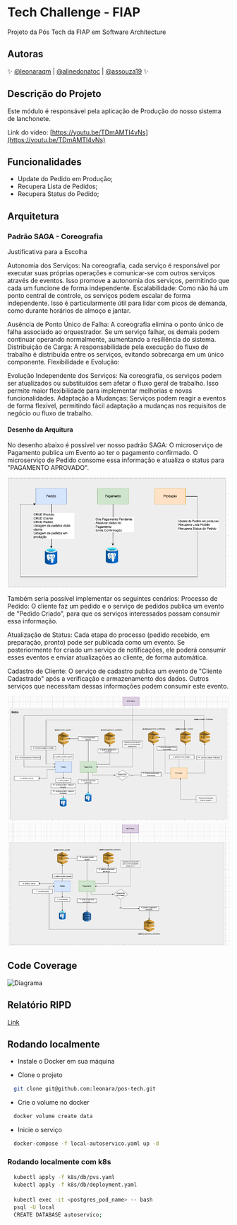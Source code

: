 
# Tech Challenge - FIAP
Projeto da Pós Tech da FIAP em Software Architecture

## Autoras

✨ [@leonaraqm](https://github.com/leonara) | [@alinedonatoc](https://github.com/alinedonatoc) | [@assouza19](https://github.com/assouza19) ✨

## Descrição do Projeto
Este módulo é responsável pela aplicação de Produção do nosso sistema de lanchonete.

Link do vídeo: [https://youtu.be/TDmAMTI4vNs](https://youtu.be/TDmAMTI4vNs)

## Funcionalidades

- Update do Pedido em Produção;
- Recupera Lista de Pedidos;
- Recupera Status do Pedido;

## Arquitetura

### Padrão SAGA - Coreografia
Justificativa para a Escolha

Autonomia dos Serviços: Na coreografia, cada serviço é responsável por executar suas próprias operações e comunicar-se com outros serviços através de eventos. Isso promove a autonomia dos serviços, permitindo que cada um funcione de forma independente.
Escalabilidade: Como não há um ponto central de controle, os serviços podem escalar de forma independente. Isso é particularmente útil para lidar com picos de demanda, como durante horários de almoço e jantar.

Ausência de Ponto Único de Falha: A coreografia elimina o ponto único de falha associado ao orquestrador. Se um serviço falhar, os demais podem continuar operando normalmente, aumentando a resiliência do sistema.
Distribuição de Carga: A responsabilidade pela execução do fluxo de trabalho é distribuída entre os serviços, evitando sobrecarga em um único componente.
Flexibilidade e Evolução:

Evolução Independente dos Serviços: Na coreografia, os serviços podem ser atualizados ou substituídos sem afetar o fluxo geral de trabalho. Isso permite maior flexibilidade para implementar melhorias e novas funcionalidades.
Adaptação a Mudanças: Serviços podem reagir a eventos de forma flexível, permitindo fácil adaptação a mudanças nos requisitos de negócio ou fluxo de trabalho.

#### Desenho da Arquitura
No desenho abaixo é possível ver nosso padrão SAGA: O microserviço de Pagamento publica um Evento ao ter o pagamento confirmado.
O microserviço de Pedido consome essa informação e atualiza o status para "PAGAMENTO APROVADO".


![Diagrama](https://github.com/soat3-g35/postech-fase-5-pedido-app/blob/main/docs/visao-geral.png?raw=true)

Também seria possível implementar os seguintes cenários:
Processo de Pedido: O cliente faz um pedido e o serviço de pedidos publica um evento de "Pedido Criado", para que os serviços interessados possam consumir essa informação.

Atualização de Status: Cada etapa do processo (pedido recebido, em preparação, pronto) pode ser publicada como um evento. Se posteriormente for criado um serviço de notificações, ele poderá consumir esses eventos e enviar atualizações ao cliente, de forma automática.

Cadastro de Cliente: O serviço de cadastro publica um evento de "Cliente Cadastrado" após a verificação e armazenamento dos dados. Outros serviços que necessitam dessas informações podem consumir este evento.

![Saga Coreografada - Fluxo Principal](https://github.com/soat3-g35/postech-fase-5-pedido-app/blob/main/docs/saga-coreagrafa-ff.png?raw=true)
![Saga Coreografada - Fluxo Alternativo](https://github.com/soat3-g35/postech-fase-5-pedido-app/blob/main/docs/saga-coregrafa-fa.png?raw=true)


## Code Coverage
![Diagrama](https://iili.io/JiHOW7t.md.png)


## Relatório RIPD
[Link](https://docs.google.com/document/d/1TZVUv3RIl887ja5lpecEcdPkBf7LWD1r7Uyys8Twjok/edit?usp=sharing)

## Rodando localmente

- Instale o Docker em sua máquina

- Clone o projeto

```bash
  git clone git@github.com:leonara/pos-tech.git
```

- Crie o volume no docker

```bash
  docker volume create data
```

- Inicie o serviço

```bash
  docker-compose -f local-autoservico.yaml up -d
```


### Rodando localmente com k8s

```bash
  kubectl apply -f k8s/db/pvs.yaml
  kubectl apply -f k8s/db/deployment.yaml
  
  kubectl exec -it <postgres_pod_name> -- bash
  psql -U local
  CREATE DATABASE autoservico;

